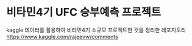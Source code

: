 # 비타민4기 UFC 승부예측  프로젝트<br>
kaggle 데이터를 활용하여 비타민4기 소규모 프로젝트한 것을 정리한 레포지토리<br>
https://www.kaggle.com/rajeevw/comments
